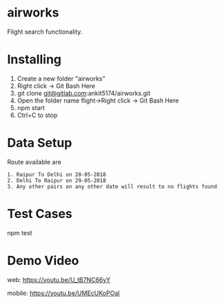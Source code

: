 # airworks

Flight search functionality.


# Installing

1. Create a new folder "airworks"
2. Right click -> Git Bash Here
3. git clone git@gitlab.com:ankit5174/airworks.git <enter/>
4. Open the folder name flight->Right click -> Git Bash Here
5. npm start
6. Ctrl+C to stop

# Data Setup

Route available are  

    1. Raipur To Delhi on 28-05-2018
    2. Delhi To Raipur on 29-05-2018
    3. Any other pairs on any other date will result to no flights found
         
               
# Test Cases

npm test

# Demo Video

web: https://youtu.be/U_tB7NC66yY

mobile: https://youtu.be/UMEcUKoPOaI
                
    
           
        
